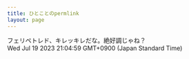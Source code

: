 ```yaml
---
title: ひとことのpermlink
layout: page
---
```

<div class="box" dt="1689768299601">
  フェリペトレド、キレッキレだな。絶好調じゃね？
  <div class="content is-small">Wed Jul 19 2023 21:04:59 GMT+0900 (Japan Standard Time)</div>
</div>